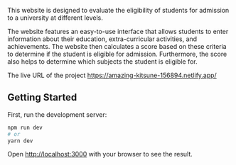 This website is designed to evaluate the eligibility of students for admission to a university at different levels.

The website features an easy-to-use interface that allows students to enter information about their education, extra-curricular activities, and achievements. The website then calculates a score based on these criteria to determine if the student is eligible for admission. Furthermore, the score also helps to determine which subjects the student is eligible for.

The live URL of the project https://amazing-kitsune-156894.netlify.app/

## Getting Started

First, run the development server:

```bash
npm run dev
# or
yarn dev
```

Open [http://localhost:3000](http://localhost:3000) with your browser to see the result.

